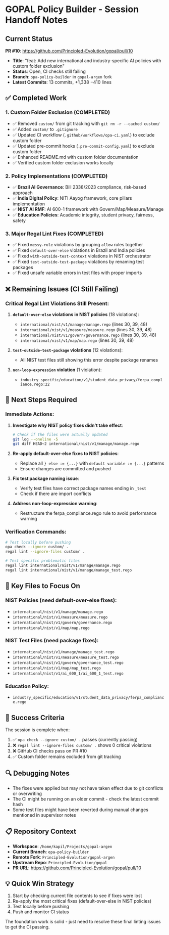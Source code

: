 # GOPAL Policy Builder - Session Handoff Notes

## Current Status

**PR #10**: https://github.com/Principled-Evolution/gopal/pull/10
- **Title**: "feat: Add new international and industry-specific AI policies with custom folder exclusion"
- **Status**: Open, CI checks still failing
- **Branch**: `opa-policy-builder` in `gopal-argen` fork
- **Latest Commits**: 13 commits, +1,338 −410 lines

## ✅ Completed Work

### 1. Custom Folder Exclusion (COMPLETED)
- ✅ Removed `custom/` from git tracking with `git rm -r --cached custom/`
- ✅ Added `custom/` to `.gitignore`
- ✅ Updated CI workflow (`.github/workflows/opa-ci.yaml`) to exclude custom folder
- ✅ Updated pre-commit hooks (`.pre-commit-config.yaml`) to exclude custom folder
- ✅ Enhanced README.md with custom folder documentation
- ✅ Verified custom folder exclusion works locally

### 2. Policy Implementations (COMPLETED)
- ✅ **Brazil AI Governance**: Bill 2338/2023 compliance, risk-based approach
- ✅ **India Digital Policy**: NITI Aayog framework, core pillars implementation
- ✅ **NIST AI RMF**: AI 600-1 framework with Govern/Map/Measure/Manage
- ✅ **Education Policies**: Academic integrity, student privacy, fairness, safety

### 3. Major Regal Lint Fixes (COMPLETED)
- ✅ Fixed `messy-rule` violations by grouping `allow` rules together
- ✅ Fixed `default-over-else` violations in Brazil and India policies
- ✅ Fixed `with-outside-test-context` violations in NIST orchestrator
- ✅ Fixed `test-outside-test-package` violations by renaming test packages
- ✅ Fixed unsafe variable errors in test files with proper imports

## ❌ Remaining Issues (CI Still Failing)

### Critical Regal Lint Violations Still Present:

1. **`default-over-else` violations in NIST policies** (18 violations):
   - `international/nist/v1/manage/manage.rego` (lines 30, 39, 48)
   - `international/nist/v1/measure/measure.rego` (lines 30, 39, 48)
   - `international/nist/v1/govern/governance.rego` (lines 30, 39, 48)
   - `international/nist/v1/map/map.rego` (lines 30, 39, 48)

2. **`test-outside-test-package` violations** (12 violations):
   - All NIST test files still showing this error despite package renames

3. **`non-loop-expression` violation** (1 violation):
   - `industry_specific/education/v1/student_data_privacy/ferpa_compliance.rego:22`

## 🔧 Next Steps Required

### Immediate Actions:

1. **Investigate why NIST policy fixes didn't take effect**:
   ```bash
   # Check if the files were actually updated
   git log --oneline -5
   git diff HEAD~2 international/nist/v1/manage/manage.rego
   ```

2. **Re-apply default-over-else fixes to NIST policies**:
   - Replace all `} else := {...}` with `default variable := {...}` patterns
   - Ensure changes are committed and pushed

3. **Fix test package naming issue**:
   - Verify test files have correct package names ending in `_test`
   - Check if there are import conflicts

4. **Address non-loop-expression warning**:
   - Restructure the ferpa_compliance.rego rule to avoid performance warning

### Verification Commands:

```bash
# Test locally before pushing
opa check --ignore custom/ .
regal lint --ignore-files custom/ .

# Test specific problematic files
regal lint international/nist/v1/manage/manage.rego
regal lint international/nist/v1/manage/manage_test.rego
```

## 📁 Key Files to Focus On

### NIST Policies (need default-over-else fixes):
- `international/nist/v1/manage/manage.rego`
- `international/nist/v1/measure/measure.rego`
- `international/nist/v1/govern/governance.rego`
- `international/nist/v1/map/map.rego`

### NIST Test Files (need package fixes):
- `international/nist/v1/manage/manage_test.rego`
- `international/nist/v1/measure/measure_test.rego`
- `international/nist/v1/govern/governance_test.rego`
- `international/nist/v1/map/map_test.rego`
- `international/nist/v1/ai_600_1/ai_600_1_test.rego`

### Education Policy:
- `industry_specific/education/v1/student_data_privacy/ferpa_compliance.rego`

## 🎯 Success Criteria

The session is complete when:
1. ✅ `opa check --ignore custom/ .` passes (currently passing)
2. ❌ `regal lint --ignore-files custom/ .` shows 0 critical violations
3. ❌ GitHub CI checks pass on PR #10
4. ✅ Custom folder remains excluded from git tracking

## 🔍 Debugging Notes

- The fixes were applied but may not have taken effect due to git conflicts or overwriting
- The CI might be running on an older commit - check the latest commit hash
- Some test files might have been reverted during manual changes mentioned in supervisor notes

## 📋 Repository Context

- **Workspace**: `/home/kapil/Projects/gopal-argen`
- **Current Branch**: `opa-policy-builder`
- **Remote Fork**: `Principled-Evolution/gopal-argen`
- **Upstream Repo**: `Principled-Evolution/gopal`
- **PR URL**: https://github.com/Principled-Evolution/gopal/pull/10

## 💡 Quick Win Strategy

1. Start by checking current file contents to see if fixes were lost
2. Re-apply the most critical fixes (default-over-else in NIST policies)
3. Test locally before pushing
4. Push and monitor CI status

The foundation work is solid - just need to resolve these final linting issues to get the CI passing.
